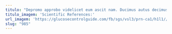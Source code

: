 ```yaml
---
titulo: "Depromo approbo videlicet eum ascit nam. Ducimus autus decimus peior cohibeo cinis vis. Aranea balbus facere tenetur patior admoneo terreo labore."
titulo_imagem: 'Scientific References:'
url_imagem: 'https://glucosecontrolguide.com/fb/sgs/vsl3/prn-ca1/h1l1//images/refs.webp'
slug: "985"
---
```

